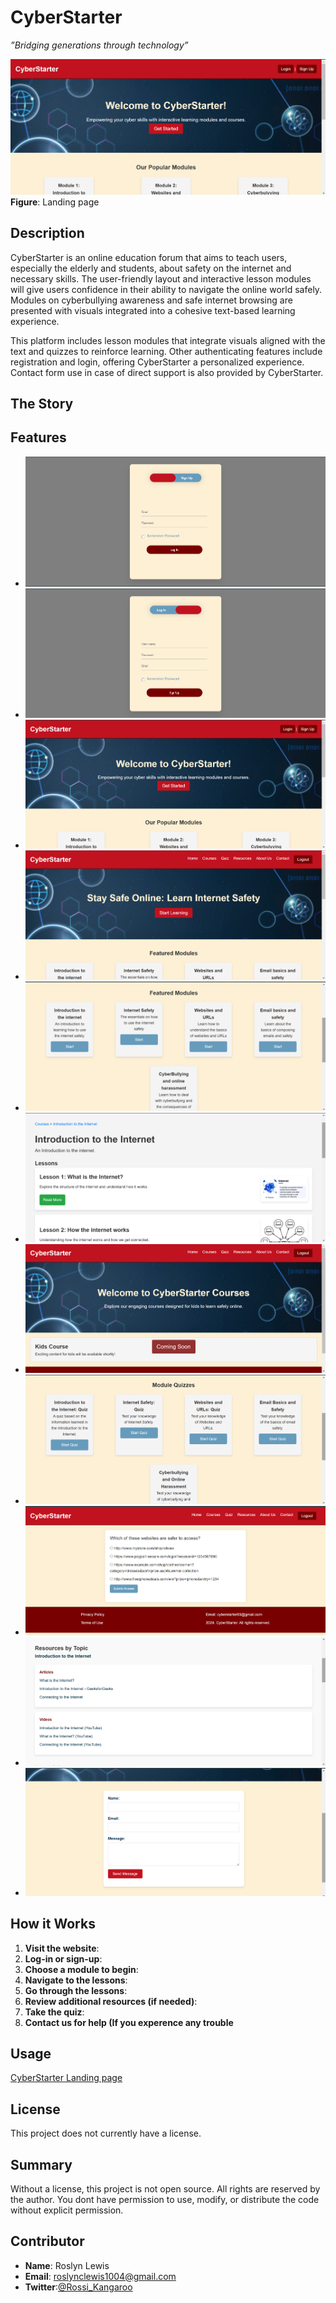 # CyberStarter

*”Bridging generations through technology”*

![Landing page](Front-end/images/Landing%20page%20.png)
**Figure**: Landing page

## Description

CyberStarter is an online education forum that aims to teach users, especially the elderly and students, about safety on the internet and necessary skills. The user-friendly layout and interactive lesson modules will give users confidence in their ability to navigate the online world safely. Modules on cyberbullying awareness and safe internet browsing are presented with visuals integrated into a cohesive text-based learning experience.

This platform includes lesson modules that integrate visuals aligned with the text and quizzes to reinforce learning. Other authenticating features include registration and login, offering CyberStarter a personalized experience. Contact form use in case of direct support is also provided by CyberStarter.

## The Story 

## Features
- ![Login page](Front-end/images/Log-in%20page.png)
- ![Sign up page](Front-end/images/Sign-up%20page.png)
- ![Landing page](Front-end/images/Landing%20page%20.png)
- ![Home page](Front-end/images/Home%20page.png)
- ![Home page modules](Front-end/images/Home-page%20modules.png)
- ![Module lessons](Front-end/images/Introduction%20lesson.png)
- ![Kids courses](Front-end/images/Kids%20courses.png)
- ![Module Quizzes](Front-end/images/Module%20Quizzes.png)
- ![Quiz questions](Front-end/images/Quiz%20questions.png)
- ![Resources page](Front-end/images/Resources%20page.png)
- ![Contact page](Front-end/images/Contact%20page.png)



## How it Works
1. **Visit the website**: 
2. **Log-in or sign-up**:
3. **Choose a module to begin**:
4. **Navigate to the lessons**:
5. **Go through the lessons**:
6. **Review additional resources (if needed)**:
7. **Take the quiz**: 
8. **Contact us for help (If you experence any trouble**

## Usage
[CyberStarter Landing page](CyberStarter.surge.sh)


## License

This project does not currently have a license.

## Summary

Without a license, this project is not open source. All rights are reserved by the author. You dont have permission to use, modify, or distribute the code without explicit permission.

## Contributor

- **Name**: Roslyn Lewis
- **Email**: roslynclewis1004@gmail.com
- **Twitter**:[@Rossi_Kangaroo](https://twitter.com/Rossi_Kangaroo)
